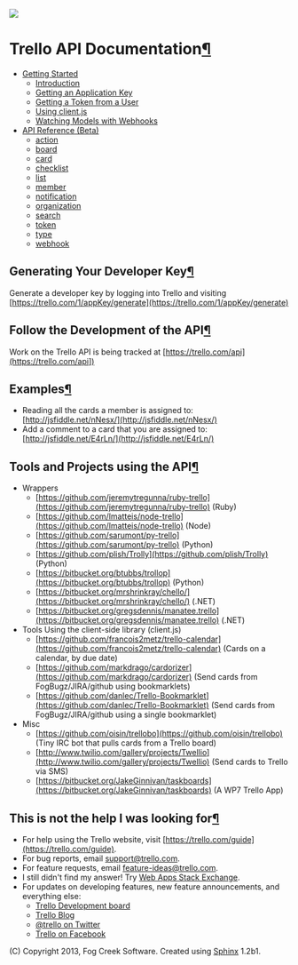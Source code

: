 [![](https://d2isj6rbqore70.cloudfront.net/trellogo-docs.png)](README.md#)

# Trello API Documentation[¶](README.md#trello-api-documentation)

  * [Getting Started](gettingstarted/index.html.md)
    * [Introduction](gettingstarted/index.html.md#introduction)
    * [Getting an Application Key](gettingstarted/index.html.md#getting-an-application-key)
    * [Getting a Token from a User](gettingstarted/index.html.md#getting-a-token-from-a-user)
    * [Using client.js](gettingstarted/index.html.md#using-client-js)
    * [Watching Models with Webhooks](gettingstarted/index.html.md#watching-models-with-webhooks)
  * [API Reference (Beta)](api/index.html.md)
    * [action](api/action/index.html.md)
    * [board](api/board/index.html.md)
    * [card](api/card/index.html.md)
    * [checklist](api/checklist/index.html.md)
    * [list](api/list/index.html.md)
    * [member](api/member/index.html.md)
    * [notification](api/notification/index.html.md)
    * [organization](api/organization/index.html.md)
    * [search](api/search/index.html.md)
    * [token](api/token/index.html.md)
    * [type](api/type/index.html.md)
    * [webhook](api/webhook/index.html.md)

## Generating Your Developer Key[¶](README.md#generating-your-developer-key)

Generate a developer key by logging into Trello and visiting [https://trello.com/1/appKey/generate](https://trello.com/1/appKey/generate)

## Follow the Development of the API[¶](README.md#follow-the-development-of-the-api)

Work on the Trello API is being tracked at [https://trello.com/api](https://trello.com/api])

## Examples[¶](README.md#examples)

  * Reading all the cards a member is assigned to: [http://jsfiddle.net/nNesx/](http://jsfiddle.net/nNesx/)
  * Add a comment to a card that you are assigned to: [http://jsfiddle.net/E4rLn/](http://jsfiddle.net/E4rLn/)

## Tools and Projects using the API[¶](README.md#tools-and-projects-using-the-api)

  * Wrappers
    * [https://github.com/jeremytregunna/ruby-trello](https://github.com/jeremytregunna/ruby-trello) (Ruby)
    * [https://github.com/lmatteis/node-trello](https://github.com/lmatteis/node-trello) (Node)
    * [https://github.com/sarumont/py-trello](https://github.com/sarumont/py-trello) (Python)
    * [https://github.com/plish/Trolly](https://github.com/plish/Trolly) (Python)
    * [https://bitbucket.org/btubbs/trollop](https://bitbucket.org/btubbs/trollop) (Python)
    * [https://bitbucket.org/mrshrinkray/chello/](https://bitbucket.org/mrshrinkray/chello/) (.NET)
    * [https://bitbucket.org/gregsdennis/manatee.trello](https://bitbucket.org/gregsdennis/manatee.trello) (.NET)
  * Tools Using the client-side library (client.js)
    * [https://github.com/francois2metz/trello-calendar](https://github.com/francois2metz/trello-calendar) (Cards on a calendar, by due date)
    * [https://github.com/markdrago/cardorizer](https://github.com/markdrago/cardorizer) (Send cards from FogBugz/JIRA/github using bookmarklets)
    * [https://github.com/danlec/Trello-Bookmarklet](https://github.com/danlec/Trello-Bookmarklet) (Send cards from FogBugz/JIRA/github using a single bookmarklet)
  * Misc
    * [https://github.com/oisin/trellobo](https://github.com/oisin/trellobo) (Tiny IRC bot that pulls cards from a Trello board)
    * [http://www.twilio.com/gallery/projects/Twellio](http://www.twilio.com/gallery/projects/Twellio) (Send cards to Trello via SMS)
    * [https://bitbucket.org/JakeGinnivan/taskboards](https://bitbucket.org/JakeGinnivan/taskboards) (A WP7 Trello App)

## This is not the help I was looking for[¶](README.md#this-is-not-the-help-i-was-looking-for)

* For help using the Trello website, visit [https://trello.com/guide](https://trello.com/guide).
* For bug reports, email [support@trello.com](mailto:support%40trello.com).
* For feature requests, email [feature-ideas@trello.com](mailto:feature-ideas%40trello.com).
* I still didn't find my answer! Try [Web Apps Stack Exchange](http://webapps.stackexchange.com).
* For updates on developing features, new feature announcements, and everything else:
  * [Trello Development board](http://trello.com/board/trello-development/4d5ea62fd76aa1136000000c)
  * [Trello Blog](http://blog.trello.com)
  * [@trello on Twitter](https://twitter.com/trello)
  * [Trello on Facebook](https://facebook.com/trelloapp)

(C) Copyright 2013, Fog Creek Software. Created using
[Sphinx](http://sphinx.pocoo.org/) 1.2b1.

